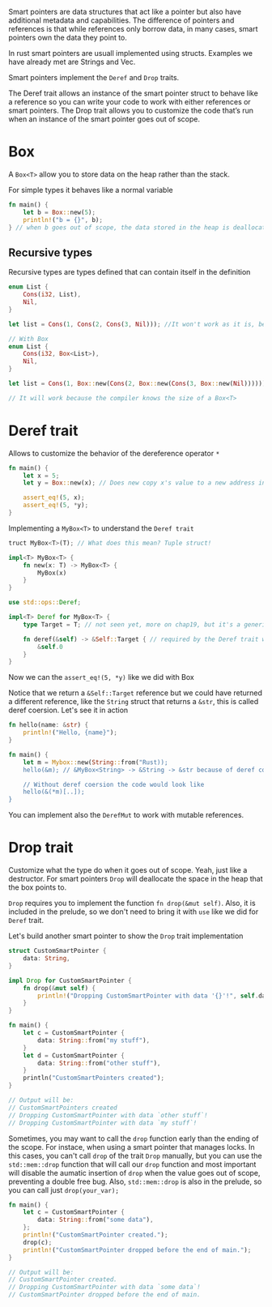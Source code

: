 Smart pointers are data structures that act like a pointer but also have additional metadata and capabilities. The difference of pointers and references is that while references only borrow data, in many cases, smart pointers own the data they point to. 

In rust smart pointers are usuall implemented using structs. Examples we have already met are Strings and Vec<T>. 

Smart pointers implement the `Deref` and `Drop` traits. 

The Deref trait allows an instance of the smart pointer struct to behave like a reference so you can write your code to work with either references or smart pointers. The Drop trait allows you to customize the code that’s run when an instance of the smart pointer goes out of scope.

# Box<T>

A `Box<T>` allow you to store data on the heap rather than the stack.

For simple types it behaves like a normal variable

```rust
fn main() {
    let b = Box::new(5);
    println!("b = {}", b);
} // when b goes out of scope, the data stored in the heap is deallocated as well
```

## Recursive types

Recursive types are types defined that can contain itself in the definition

```rust
enum List {
    Cons(i32, List),
    Nil,
}

let list = Cons(1, Cons(2, Cons(3, Nil))); //It won't work as it is, because the compiler can't know the size of Cons

// With Box
enum List {
    Cons(i32, Box<List>),
    Nil,
}

let list = Cons(1, Box::new(Cons(2, Box::new(Cons(3, Box::new(Nil))))));

// It will work because the compiler knows the size of a Box<T>
```

# Deref trait

Allows to customize the behavior of the dereference operator `*`

```rust
fn main() {
    let x = 5;
    let y = Box::new(x); // Does new copy x's value to a new address in the heap? because x was stored in the stack

    assert_eq!(5, x);
    assert_eq!(5, *y);
}
```

Implementing a `MyBox<T>` to understand the `Deref trait`

```rust
truct MyBox<T>(T); // What does this mean? Tuple struct!

impl<T> MyBox<T> {
    fn new(x: T) -> MyBox<T> {
        MyBox(x)
    }
}

use std::ops::Deref;

impl<T> Deref for MyBox<T> {
    type Target = T; // not seen yet, more on chap19, but it's a generic parameter

    fn deref(&self) -> &Self::Target { // required by the Deref trait with this signature
        &self.0
    }
}

```
Now we can the `assert_eq!(5, *y)` like we did with Box<T>

Notice that we return a `&Self::Target` reference but we could have returned a different reference, like the `String` struct that returns a `&str`, this is called deref coersion. Let's see it in action

```rust
fn hello(name: &str) {
    println!("Hello, {name}");
}

fn main() {
    let m = Mybox::new(String::from("Rust));
    hello(&m); // &MyBox<String> -> &String -> &str because of deref coersion

    // Without deref coersion the code would look like
    hello(&(*m)[..]);
}
```

You can implement also the `DerefMut` to work with mutable references.

# Drop trait

Customize what the type do when it goes out of scope. Yeah, just like a destructor. For smart pointers `Drop` will deallocate the space in the heap that the box points to. 

`Drop` requires you to implement the function `fn drop(&mut self)`. Also, it is included in the prelude, so we don't need to bring it with `use` like we did for `Deref` trait.

Let's build another smart pointer to show the `Drop` trait implementation

```rust
struct CustomSmartPointer {
    data: String,
}

impl Drop for CustomSmartPointer {
    fn drop(&mut self) {
        println!("Dropping CustomSmartPointer with data '{}'!", self.data);
    }
}

fn main() {
    let c = CustomSmartPointer {
        data: String::from("my stuff"),
    }
    let d = CustomSmartPointer {
        data: String::from("other stuff"),
    }
    println("CustomSmartPointers created");
}

// Output will be:
// CustomSmartPointers created
// Dropping CustomSmartPointer with data `other stuff`!
// Dropping CustomSmartPointer with data `my stuff`!
```

Sometimes, you may want to call the `drop` function early than the ending of the scope. For instace, when using a smart pointer that manages locks. In this cases, you can't call `drop` of the trait `Drop` manually, but you can use the `std::mem::drop` function that will call our `drop` function and most important will disable the aumatic insertion of `drop` when the value goes out of scope, preventing a double free bug. Also, `std::mem::drop` is also in the prelude, so you can call just `drop(your_var);`

```rust
fn main() {
    let c = CustomSmartPointer {
        data: String::from("some data"),
    };
    println!("CustomSmartPointer created.");
    drop(c);
    println!("CustomSmartPointer dropped before the end of main.");
}

// Output will be:
// CustomSmartPointer created.
// Dropping CustomSmartPointer with data `some data`!
// CustomSmartPointer dropped before the end of main.
```
